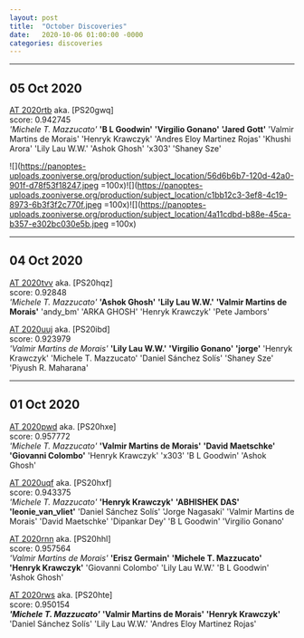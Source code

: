 ```yaml
---
layout: post
title:  "October Discoveries"
date:   2020-10-06 01:00:00 -0000
categories: discoveries
---
```


----------
## 05 Oct 2020
[AT 2020rtb](https://wis-tns.weizmann.ac.il/object/2020rtb) aka. [PS20gwq]  
score: 0.942745  
*'Michele T. Mazzucato'* **'B L Goodwin'** **'Virgilio Gonano'** **'Jared Gott'** 'Valmir Martins de Morais' 'Henryk Krawczyk' 'Andres Eloy Martinez Rojas' 'Khushi Arora' 'Lily Lau W.W.' 'Ashok Ghosh' 'x303' 'Shaney Sze' 

![](https://panoptes-uploads.zooniverse.org/production/subject_location/56d6b6b7-120d-42a0-901f-d78f53f18247.jpeg =100x)![](https://panoptes-uploads.zooniverse.org/production/subject_location/c1bb12c3-3ef8-4c19-8973-6b3f3f2c770f.jpeg =100x)![](https://panoptes-uploads.zooniverse.org/production/subject_location/4a11cdbd-b88e-45ca-b357-e302bc030e5b.jpeg =100x)

----------
## 04 Oct 2020
[AT 2020tvv](https://wis-tns.weizmann.ac.il/object/2020tvv) aka. [PS20hqz]  
score: 0.92848  
*'Michele T. Mazzucato'* **'Ashok Ghosh'** **'Lily Lau W.W.'** **'Valmir Martins de Morais'** 'andy_bm' 'ARKA GHOSH' 'Henryk Krawczyk' 'Pete Jambors' 


[AT 2020uuj](https://wis-tns.weizmann.ac.il/object/2020uuj) aka. [PS20ibd]  
score: 0.923979  
*'Valmir Martins de Morais'* **'Lily Lau W.W.'** **'Virgilio Gonano'** **'jorge'** 'Henryk Krawczyk' 'Michele T. Mazzucato' 'Daniel Sánchez Solís' 'Shaney Sze' 'Piyush R. Maharana' 


----------
## 01 Oct 2020
[AT 2020pwd](https://wis-tns.weizmann.ac.il/object/2020pwd) aka. [PS20hxe]  
score: 0.957772  
*'Michele T. Mazzucato'* **'Valmir Martins de Morais'** **'David Maetschke'** **'Giovanni Colombo'** 'Henryk Krawczyk' 'x303' 'B L Goodwin' 'Ashok Ghosh' 


[AT 2020uqf](https://wis-tns.weizmann.ac.il/object/2020uqf) aka. [PS20hxf]  
score: 0.943375  
*'Michele T. Mazzucato'* **'Henryk Krawczyk'** **'ABHISHEK DAS'** **'leonie_van_vliet'** 'Daniel Sánchez Solís' 'Jorge Nagasaki' 'Valmir Martins de Morais' 'David Maetschke' 'Dipankar Dey' 'B L Goodwin' 'Virgilio Gonano' 


[AT 2020rnn](https://wis-tns.weizmann.ac.il/object/2020rnn) aka. [PS20hhl]  
score: 0.957564  
*'Valmir Martins de Morais'* **'Erisz Germain'** **'Michele T. Mazzucato'** **'Henryk Krawczyk'** 'Giovanni Colombo' 'Lily Lau W.W.' 'B L Goodwin' 'Ashok Ghosh' 


[AT 2020rws](https://wis-tns.weizmann.ac.il/object/2020rws) aka. [PS20hte]  
score: 0.950154  
***'Michele T. Mazzucato'*** **'Valmir Martins de Morais'** **'Henryk Krawczyk'** 'Daniel Sánchez Solís' 'Lily Lau W.W.' 'Andres Eloy Martinez Rojas'
